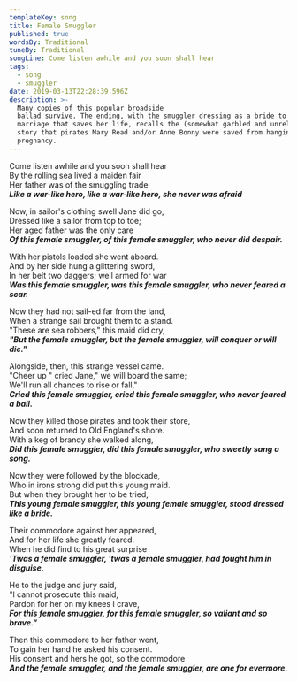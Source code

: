 ```yaml
---
templateKey: song
title: Female Smuggler
published: true
wordsBy: Traditional
tuneBy: Traditional
songLine: Come listen awhile and you soon shall hear
tags:
  - song
  - smuggler
date: 2019-03-13T22:28:39.596Z
description: >-
  Many copies of this popular broadside
  ballad survive. The ending, with the smuggler dressing as a bride to encourage a
  marriage that saves her life, recalls the (somewhat garbled and unreliable)
  story that pirates Mary Read and/or Anne Bonny were saved from hanging by
  pregnancy.
---
```

Come listen awhile and you soon shall hear\
By the rolling sea lived a maiden fair\
Her father was of the smuggling trade\
***Like a war-like hero, like a war-like hero, she never was afraid***

Now, in sailor's clothing swell Jane did go,\
Dressed like a sailor from top to toe;\
Her aged father was the only care\
***Of this female smuggler, of this female smuggler, who never did despair.***

With her pistols loaded she went aboard.\
And by her side hung a glittering sword,\
In her belt two daggers; well armed for war\
***Was this female smuggler, was this female smuggler, who never feared a scar.***

Now they had not sail-ed far from the land,\
When a strange sail brought them to a stand.\
"These are sea robbers," this maid did cry,\
***"But the female smuggler, but the female smuggler, will conquer or will die."***

Alongside, then, this strange vessel came.\
"Cheer up " cried Jane," we will board the same;\
We'll run all chances to rise or fall,"\
***Cried this female smuggler, cried this female smuggler, who never feared a ball.***

Now they killed those pirates and took their store,\
And soon returned to Old England's shore.\
With a keg of brandy she walked along,\
***Did this female smuggler, did this female smuggler, who sweetly sang a song.***

Now they were followed by the blockade,\
Who in irons strong did put this young maid.\
But when they brought her to be tried,\
***This young female smuggler, this young female smuggler, stood dressed like a bride.***

Their commodore against her appeared,\
And for her life she greatly feared.\
When he did find to his great surprise\
***'Twas a female smuggler, 'twas a female smuggler, had fought him in disguise.***

He to the judge and jury said,\
"l cannot prosecute this maid,\
Pardon for her on my knees I crave,\
***For this female smuggler, for this female smuggler, so valiant and so brave."***

Then this commodore to her father went,\
To gain her hand he asked his consent.\
His consent and hers he got, so the commodore\
***And the female smuggler, and the female smuggler, are one for evermore.***
